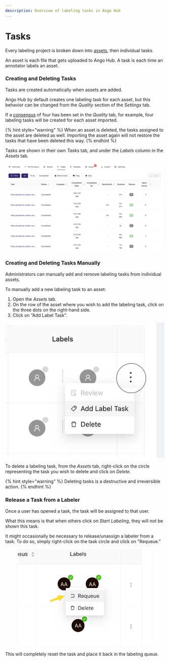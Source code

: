 ```yaml
---
description: Overview of labeling tasks in Ango Hub
---
```


# Tasks

Every labeling project is broken down into [assets](assets.md), then individual tasks.

An asset is each file that gets uploaded to Ango Hub. A task is each time an annotator labels an asset.

### Creating and Deleting Tasks <a href="#creating-and-deleting-tasks" id="creating-and-deleting-tasks"></a>

Tasks are created automatically when assets are added.

Ango Hub by default creates one labeling task for each asset, but this behavior can be changed from the _Quality_ section of the _Settings_ tab.

If a [consensus](consensus.md) of four has been set in the _Quality_ tab, for example, four labeling tasks will be created for each asset imported.

{% hint style="warning" %}
When an asset is deleted, the tasks assigned to the asset are deleted as well. Importing the asset again will not restore the tasks that have been deleted this way.
{% endhint %}

Tasks are shown in their own _Tasks_ tab, and under the _Labels_ column in the _Assets_ tab.

![](<../.gitbook/assets/Screen Shot 2021-11-16 at 14.41.26.png>)

### Creating and Deleting Tasks Manually <a href="#creating-and-deleting-tasks-manually" id="creating-and-deleting-tasks-manually"></a>

Administrators can manually add and remove labeling tasks from individual assets.

To manually add a new labeling task to an asset:

1. Open the _Assets_ tab.
2. On the row of the asset where you wish to add the labeling task, click on the three dots on the right-hand side.
3. Click on “Add Label Task”.

![](<../.gitbook/assets/image (177).png>)

To delete a labeling task, from the _Assets_ tab, right-click on the circle representing the task you wish to delete and click on _Delete_.

{% hint style="warning" %}
Deleting tasks is a destructive and irreversible action.
{% endhint %}

### Release a Task from a Labeler

Once a user has opened a task, the task will be assigned to that user.

What this means is that when others click on _Start Labeling_, they will not be shown this task.

It might occasionally be necessary to release/unassign a labeler from a task. To do so, simply right-click on the task circle and click on "Requeue."

<figure><img src="../.gitbook/assets/image (123).png" alt=""><figcaption></figcaption></figure>

This will completely reset the task and place it back in the labeling queue.
